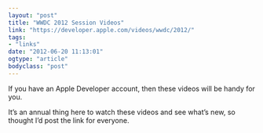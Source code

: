 ```yaml
---
layout: "post"
title: "WWDC 2012 Session Videos"
link: "https://developer.apple.com/videos/wwdc/2012/"
tags: 
- "links"
date: "2012-06-20 11:13:01"
ogtype: "article"
bodyclass: "post"
---
```


If you have an Apple Developer account, then these videos will be handy for you.

It’s an annual thing here to watch these videos and see what’s new, so thought I’d post the link for everyone.